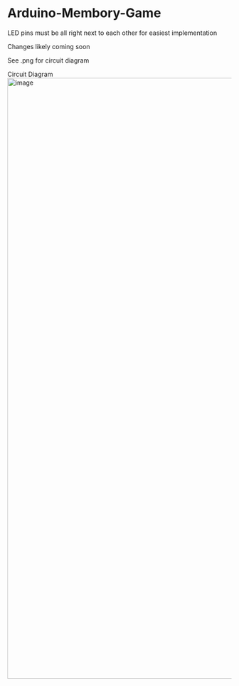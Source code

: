 # Arduino-Membory-Game

LED pins must be all right next to each other for easiest implementation

Changes likely coming soon

See .png for circuit diagram

Circuit Diagram<img width="1351" alt="image" src="https://user-images.githubusercontent.com/67927768/220788605-140aac7e-9991-42f5-98cc-da13e0c52f43.png">

